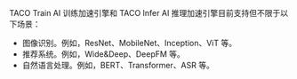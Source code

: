 TACO Train AI 训练加速引擎和 TACO Infer AI 推理加速引擎目前支持但不限于以下场景：

- 图像识别。例如，ResNet、MobileNet、Inception、ViT 等。
- 推荐系统。例如，Wide&Deep、DeepFM 等。
- 自然语言处理。例如，BERT、Transformer、ASR 等。
